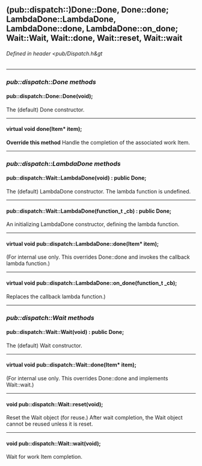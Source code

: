 <!-- -------------------------------------------------------------------------
//
//       Copyright (c) 2023 Frank Eskesen.
//
//       This file is free content, distributed under the MIT license.
//       (See accompanying file LICENSE.MIT or the original contained
//       within https://opensource.org/licenses/MIT)
//
//----------------------------------------------------------------------------
//
// Title-
//       ~/src/doc/cpp/pub_disp-done.md
//
// Purpose-
//       Dispatch.h reference manual: Done, Wait
//
// Last change date-
//       2023/07/16
//
-------------------------------------------------------------------------- -->
## (pub::dispatch::)Done::Done, Done::done; LambdaDone::LambdaDone, LambdaDone::done, LambdaDone::on_done; Wait::Wait, Wait::done, Wait::reset, Wait::wait

###### Defined in header &lt;pub/Dispatch.h&gt

<!-- ===================================================================== -->
---
### *pub::dispatch::Done methods*
#### pub::dispatch::Done::Done(void);

The (default) Done constructor.

---
#### virtual void done(Item* item);

**Override this method**
Handle the completion of the associated work Item.

<!-- ===================================================================== -->
---
### *pub::dispatch::LambdaDone methods*

#### pub::dispatch::Wait::LambdaDone(void) : public Done;

The (default) LambdaDone constructor. The lambda function is undefined.

---
#### pub::dispatch::Wait::LambdaDone(function_t _cb) : public Done;

An initializing LambdaDone constructor, defining the lambda function.

---
#### virtual void pub::dispatch::LambdaDone::done(Item* item);

(For internal use only.
This overrides Done::done and invokes the callback lambda function.)

---
#### virtual void pub::dispatch::LambdaDone::on_done(function_t _cb);

Replaces the callback lambda function.)

<!-- ===================================================================== -->
---
### *pub::dispatch::Wait methods*
#### pub::dispatch::Wait::Wait(void) : public Done;

The (default) Wait constructor.

---
#### virtual void pub::dispatch::Wait::done(Item* item);

(For internal use only.
This overrides Done::done and implements Wait::wait.)

---
#### void pub::dispatch::Wait::reset(void);

Reset the Wait object (for reuse.)
After wait completion, the Wait object cannot be reused unless it is reset.

---
#### void pub::dispatch::Wait::wait(void);

Wait for work Item completion.
